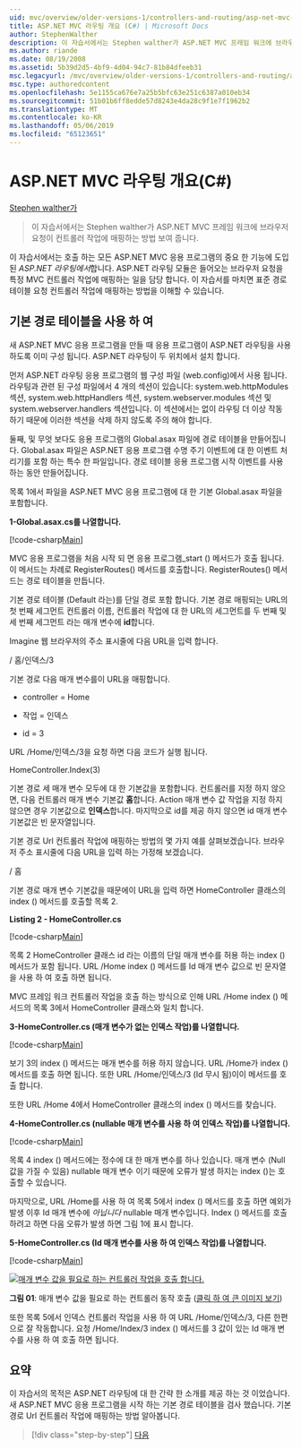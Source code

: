 ```yaml
---
uid: mvc/overview/older-versions-1/controllers-and-routing/asp-net-mvc-routing-overview-cs
title: ASP.NET MVC 라우팅 개요 (C#) | Microsoft Docs
author: StephenWalther
description: 이 자습서에서는 Stephen walther가 ASP.NET MVC 프레임 워크에 브라우저 요청이 컨트롤러 작업에 매핑하는 방법 보여 줍니다.
ms.author: riande
ms.date: 08/19/2008
ms.assetid: 5b39d2d5-4bf9-4d04-94c7-81b84dfeeb31
msc.legacyurl: /mvc/overview/older-versions-1/controllers-and-routing/asp-net-mvc-routing-overview-cs
msc.type: authoredcontent
ms.openlocfilehash: 5e1155ca676e7a25b5bfc63e251c6387a010eb34
ms.sourcegitcommit: 51b01b6ff8edde57d8243e4da28c9f1e7f1962b2
ms.translationtype: MT
ms.contentlocale: ko-KR
ms.lasthandoff: 05/06/2019
ms.locfileid: "65123651"
---
```

# <a name="aspnet-mvc-routing-overview-c"></a>ASP.NET MVC 라우팅 개요(C#)

[Stephen walther가](https://github.com/StephenWalther)

> 이 자습서에서는 Stephen walther가 ASP.NET MVC 프레임 워크에 브라우저 요청이 컨트롤러 작업에 매핑하는 방법 보여 줍니다.

이 자습서에서는 호출 하는 모든 ASP.NET MVC 응용 프로그램의 중요 한 기능에 도입 된 *ASP.NET 라우팅에서*합니다. ASP.NET 라우팅 모듈은 들어오는 브라우저 요청을 특정 MVC 컨트롤러 작업에 매핑하는 일을 담당 합니다. 이 자습서를 마치면 표준 경로 테이블 요청 컨트롤러 작업에 매핑하는 방법을 이해할 수 있습니다.

## <a name="using-the-default-route-table"></a>기본 경로 테이블을 사용 하 여

새 ASP.NET MVC 응용 프로그램을 만들 때 응용 프로그램이 ASP.NET 라우팅을 사용 하도록 이미 구성 됩니다. ASP.NET 라우팅이 두 위치에서 설치 합니다.

먼저 ASP.NET 라우팅 응용 프로그램의 웹 구성 파일 (web.config)에서 사용 됩니다. 라우팅과 관련 된 구성 파일에서 4 개의 섹션이 있습니다: system.web.httpModules 섹션, system.web.httpHandlers 섹션, system.webserver.modules 섹션 및 system.webserver.handlers 섹션입니다. 이 섹션에서는 없이 라우팅 더 이상 작동 하기 때문에 이러한 섹션을 삭제 하지 않도록 주의 해야 합니다.

둘째, 및 무엇 보다도 응용 프로그램의 Global.asax 파일에 경로 테이블을 만들어집니다. Global.asax 파일은 ASP.NET 응용 프로그램 수명 주기 이벤트에 대 한 이벤트 처리기를 포함 하는 특수 한 파일입니다. 경로 테이블 응용 프로그램 시작 이벤트를 사용 하는 동안 만들어집니다.

목록 1에서 파일을 ASP.NET MVC 응용 프로그램에 대 한 기본 Global.asax 파일을 포함합니다.

**1-Global.asax.cs를 나열합니다.**

[!code-csharp[Main](asp-net-mvc-routing-overview-cs/samples/sample1.cs)]

MVC 응용 프로그램을 처음 시작 되 면 응용 프로그램\_start () 메서드가 호출 됩니다. 이 메서드는 차례로 RegisterRoutes() 메서드를 호출합니다. RegisterRoutes() 메서드는 경로 테이블을 만듭니다.

기본 경로 테이블 (Default 라는)를 단일 경로 포함 합니다. 기본 경로 매핑되는 URL의 첫 번째 세그먼트 컨트롤러 이름, 컨트롤러 작업에 대 한 URL의 세그먼트를 두 번째 및 세 번째 세그먼트 라는 매개 변수에 **id**합니다.

Imagine 웹 브라우저의 주소 표시줄에 다음 URL을 입력 합니다.

/ 홈/인덱스/3

기본 경로 다음 매개 변수를이 URL을 매핑합니다.

- controller = Home

- 작업 = 인덱스

- id = 3

URL /Home/인덱스/3을 요청 하면 다음 코드가 실행 됩니다.

HomeController.Index(3)

기본 경로 세 매개 변수 모두에 대 한 기본값을 포함합니다. 컨트롤러를 지정 하지 않으면, 다음 컨트롤러 매개 변수 기본값 **홈**합니다. Action 매개 변수 값 작업을 지정 하지 않으면 경우 기본값으로 **인덱스**합니다. 마지막으로 id를 제공 하지 않으면 id 매개 변수 기본값은 빈 문자열입니다.

기본 경로 Url 컨트롤러 작업에 매핑하는 방법의 몇 가지 예를 살펴보겠습니다. 브라우저 주소 표시줄에 다음 URL을 입력 하는 가정해 보겠습니다.

/ 홈

기본 경로 매개 변수 기본값을 때문에이 URL을 입력 하면 HomeController 클래스의 index () 메서드를 호출할 목록 2.

**Listing 2 - HomeController.cs**

[!code-csharp[Main](asp-net-mvc-routing-overview-cs/samples/sample2.cs)]

목록 2 HomeController 클래스 id 라는 이름의 단일 매개 변수를 허용 하는 index () 메서드가 포함 됩니다. URL /Home index () 메서드를 Id 매개 변수 값으로 빈 문자열을 사용 하 여 호출 하면 됩니다.

MVC 프레임 워크 컨트롤러 작업을 호출 하는 방식으로 인해 URL /Home index () 메서드의 목록 3에서 HomeController 클래스와 일치 합니다.

**3-HomeController.cs (매개 변수가 없는 인덱스 작업)를 나열합니다.**

[!code-csharp[Main](asp-net-mvc-routing-overview-cs/samples/sample3.cs)]

보기 3의 index () 메서드는 매개 변수를 허용 하지 않습니다. URL /Home가 index () 메서드를 호출 하면 됩니다. 또한 URL /Home/인덱스/3 (Id 무시 됨)이이 메서드를 호출 합니다.

또한 URL /Home 4에서 HomeController 클래스의 index () 메서드를 찾습니다.

**4-HomeController.cs (nullable 매개 변수를 사용 하 여 인덱스 작업)를 나열합니다.**

[!code-csharp[Main](asp-net-mvc-routing-overview-cs/samples/sample4.cs)]

목록 4 index () 메서드에는 정수에 대 한 매개 변수를 하나 있습니다. 매개 변수 (Null 값을 가질 수 있음) nullable 매개 변수 이기 때문에 오류가 발생 하지는 index ()는 호출할 수 있습니다.

마지막으로, URL /Home를 사용 하 여 목록 5에서 index () 메서드를 호출 하면 예외가 발생 이후 Id 매개 변수에 *아닙니다* nullable 매개 변수입니다. Index () 메서드를 호출 하려고 하면 다음 오류가 발생 하면 그림 1에 표시 합니다.

**5-HomeController.cs (Id 매개 변수를 사용 하 여 인덱스 작업)를 나열합니다.**

[!code-csharp[Main](asp-net-mvc-routing-overview-cs/samples/sample5.cs)]

[![매개 변수 값을 필요로 하는 컨트롤러 작업을 호출 합니다.](asp-net-mvc-routing-overview-cs/_static/image1.jpg)](asp-net-mvc-routing-overview-cs/_static/image1.png)

**그림 01**: 매개 변수 값을 필요로 하는 컨트롤러 동작 호출 ([클릭 하 여 큰 이미지 보기](asp-net-mvc-routing-overview-cs/_static/image2.png))

또한 목록 5에서 인덱스 컨트롤러 작업을 사용 하 여 URL /Home/인덱스/3, 다른 한편으로 잘 작동합니다. 요청 /Home/Index/3 index () 메서드를 3 값이 있는 Id 매개 변수를 사용 하 여 호출 하면 됩니다.

## <a name="summary"></a>요약

이 자습서의 목적은 ASP.NET 라우팅에 대 한 간략 한 소개를 제공 하는 것 이었습니다. 새 ASP.NET MVC 응용 프로그램을 시작 하는 기본 경로 테이블을 검사 했습니다. 기본 경로 Url 컨트롤러 작업에 매핑하는 방법 알아봅니다.

> [!div class="step-by-step"]
> [다음](understanding-action-filters-cs.md)
